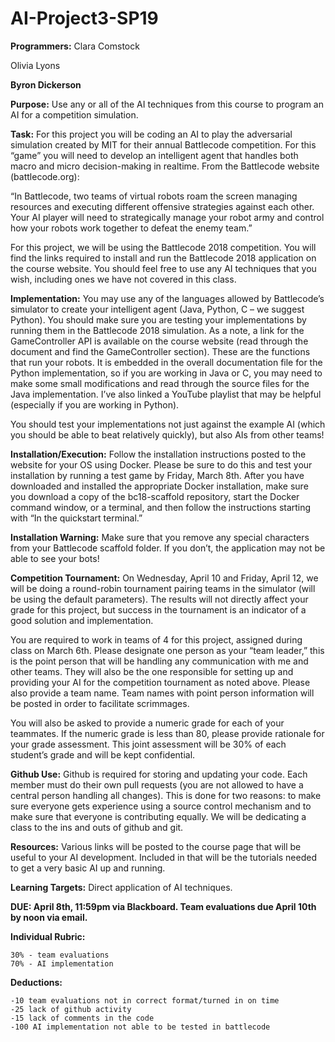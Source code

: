 ﻿# AI-Project3-SP19

**Programmers:**
Clara Comstock

Olivia Lyons

**Byron Dickerson**

**Purpose:** Use any or all of the AI techniques from this course to program an AI for a
competition simulation.

**Task:** For this project you will be coding an AI to play the adversarial simulation created
by MIT for their annual Battlecode competition. For this “game” you will need to
develop an intelligent agent that handles both macro and micro decision-making in realtime. From the Battlecode website (battlecode.org):

“In Battlecode, two teams of virtual robots roam the screen managing resources
and executing different offensive strategies against each other. Your AI player
will need to strategically manage your robot army and control how your robots
work together to defeat the enemy team.”

For this project, we will be using the Battlecode 2018 competition. You will find the
links required to install and run the Battlecode 2018 application on the course website.
You should feel free to use any AI techniques that you wish, including ones we have not
covered in this class.

**Implementation:** You may use any of the languages allowed by Battlecode’s simulator to
create your intelligent agent (Java, Python, C – we suggest Python). You should make
sure you are testing your implementations by running them in the Battlecode 2018
simulation. As a note, a link for the GameController API is available on the course
website (read through the document and find the GameController section). These are the
functions that run your robots. It is embedded in the overall documentation file for the
Python implementation, so if you are working in Java or C, you may need to make some
small modifications and read through the source files for the Java implementation. I’ve
also linked a YouTube playlist that may be helpful (especially if you are working in
Python).

You should test your implementations not just against the example AI (which you should
be able to beat relatively quickly), but also AIs from other teams!

**Installation/Execution:** Follow the installation instructions posted to the website for
your OS using Docker. Please be sure to do this and test your installation by running a
test game by Friday, March 8th. After you have downloaded and installed the appropriate
Docker installation, make sure you download a copy of the bc18-scaffold repository, start
the Docker command window, or a terminal, and then follow the instructions starting
with “In the quickstart terminal.”

**Installation Warning:** Make sure that you remove any special characters from your
Battlecode scaffold folder. If you don’t, the application may not be able to see your bots!
 
**Competition Tournament:** On Wednesday, April 10 and Friday, April 12, we will be
doing a round-robin tournament pairing teams in the simulator (will be using the default
parameters). The results will not directly affect your grade for this project, but success in
the tournament is an indicator of a good solution and implementation. 

You are required to work in teams of 4 for this project, assigned during class on March
6th. Please designate one person as your “team leader,” this is the point person that will
be handling any communication with me and other teams. They will also be the one
responsible for setting up and providing your AI for the competition tournament as noted
above. Please also provide a team name. Team names with point person information will
be posted in order to facilitate scrimmages.

You will also be asked to provide a numeric grade for each of your teammates. If the
numeric grade is less than 80, please provide rationale for your grade assessment. This
joint assessment will be 30% of each student’s grade and will be kept confidential.

**Github Use:** Github is required for storing and updating your code. Each member must
do their own pull requests (you are not allowed to have a central person handling all
changes). This is done for two reasons: to make sure everyone gets experience using a
source control mechanism and to make sure that everyone is contributing equally. We
will be dedicating a class to the ins and outs of github and git. 

**Resources:** Various links will be posted to the course page that will be useful to your AI
development. Included in that will be the tutorials needed to get a very basic AI up and
running.

**Learning Targets:** Direct application of AI techniques.

**DUE: April 8th, 11:59pm via Blackboard. Team evaluations due April 10th by noon via
email.** 

**Individual Rubric:**
```
30% - team evaluations
70% - AI implementation
```

**Deductions:**
```
-10 team evaluations not in correct format/turned in on time
-25 lack of github activity
-15 lack of comments in the code
-100 AI implementation not able to be tested in battlecode 
```

